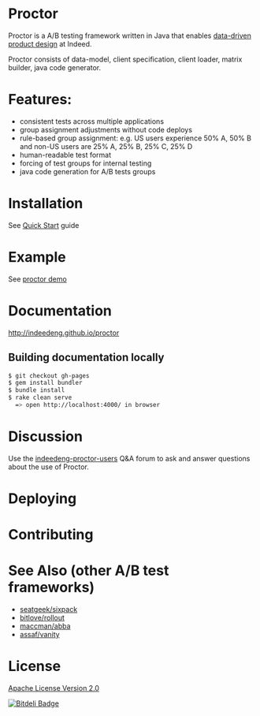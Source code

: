 # Proctor
Proctor is a A/B testing framework written in Java that enables [data-driven product design](http://engineering.indeed.com/blog/2013/05/indeedeng-data-driven-product-design-slides-video/) at Indeed. 

Proctor consists of data-model, client specification, client loader, matrix builder, java code generator.

# Features:
- consistent tests across multiple applications
- group assignment adjustments without code deploys
- rule-based group assignment: e.g. US users experience 50% A, 50% B and non-US users are 25% A, 25% B, 25% C, 25% D
- human-readable test format
- forcing of test groups for internal testing
- java code generation for A/B tests groups

# Installation
See [Quick Start](http://indeedeng.github.io/proctor/docs/quick-start) guide

# Example
See [proctor demo](http://www.github.com/indeedeng/proctor-demo)

# Documentation
http://indeedeng.github.io/proctor

## Building documentation locally

```bash
$ git checkout gh-pages
$ gem install bundler
$ bundle install
$ rake clean serve
  => open http://localhost:4000/ in browser
```

# Discussion

Use the [indeedeng-proctor-users](https://groups.google.com/d/forum/indeedeng-proctor-users) Q&A forum to ask and answer questions about the use of Proctor.

# Deploying

# Contributing

# See Also (other A/B test frameworks)
- [seatgeek/sixpack](https://github.com/seatgeek/sixpack)
- [bitlove/rollout](https://github.com/bitlove/rollout)
- [maccman/abba](https://github.com/maccman/abba)
- [assaf/vanity](https://github.com/assaf/vanity)

# License

[Apache License Version 2.0](https://github.com/indeedeng/proctor/blob/master/LICENSE)


[![Bitdeli Badge](https://d2weczhvl823v0.cloudfront.net/indeedeng/proctor/trend.png)](https://bitdeli.com/free "Bitdeli Badge")

